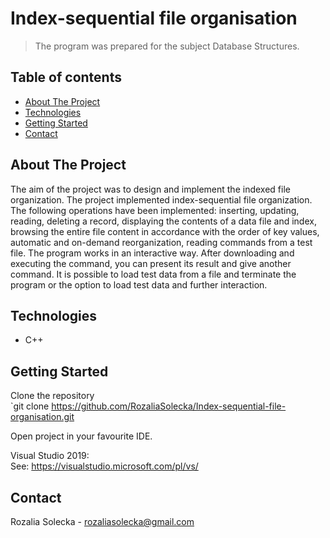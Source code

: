 # Index-sequential file organisation
> The program was prepared for the subject Database Structures. 

## Table of contents
* [About The Project](#about-the-project)
* [Technologies](#technologies)
* [Getting Started](#getting-started)
* [Contact](#contact)

## About The Project
The aim of the project was to design and implement the indexed file organization. The project implemented index-sequential file organization. The following operations have been implemented: inserting, updating, reading, deleting a record, displaying the contents of a data file and index, browsing the entire file content in accordance with the order of key values, automatic and on-demand reorganization, reading commands from a test file. The program works in an interactive way. After downloading and executing the command, you can present its result and give another command. It is possible to load test data from a file and terminate the program or the option to load test data and further interaction.

## Technologies
* C++

## Getting Started
Clone the repository  
`git clone https://github.com/RozaliaSolecka/Index-sequential-file-organisation.git
  
Open project in your favourite IDE.   
  
Visual Studio 2019:  
See: https://visualstudio.microsoft.com/pl/vs/

## Contact
Rozalia Solecka - rozaliasolecka@gmail.com
